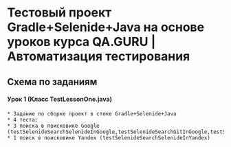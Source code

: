 # Тестовый проект Gradle+Selenide+Java на основе уроков курса QA.GURU | Автоматизация тестирования

## Схема по заданиям

#### Урок 1 (Класс TestLessonOne.java)
    * Задание по сборке проект в стеке Gradle+Selenide+Java
    * 4 теста:
    * 3 поиска в поисковике Google (testSelenideSearchSelenideInGoogle,testSelenideSearchGitInGoogle,testSelenideSearchQaGuruInGoogle)
    * 1 поиск в поисковике Yandex (testSelenideSearchSelenideInYandex)